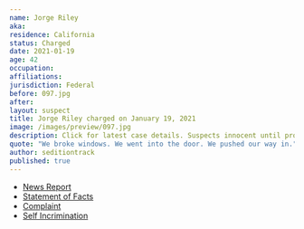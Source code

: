 ```yaml
---
name: Jorge Riley
aka:
residence: California
status: Charged
date: 2021-01-19
age: 42
occupation:
affiliations:
jurisdiction: Federal
before: 097.jpg
after:
layout: suspect
title: Jorge Riley charged on January 19, 2021
image: /images/preview/097.jpg
description: Click for latest case details. Suspects innocent until proven guilty.
quote: "We broke windows. We went into the door. We pushed our way in."
author: seditiontrack
published: true
---
```


- [News Report](https://nypost.com/2021/01/19/gop-activist-jorge-riley-arrested-in-capitol-hill-attack/)
- [Statement of Facts](https://www.justice.gov/opa/page/file/1357041/download)
- [Complaint](https://www.justice.gov/opa/page/file/1357046/download)
- [Self Incrimination](https://twitter.com/indianz/status/1350168282519777283)
